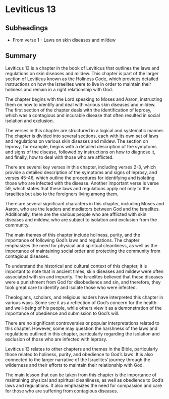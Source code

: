 # Leviticus 13

## Subheadings

* From verse 1 - Laws on skin diseases and mildew

## Summary

Leviticus 13 is a chapter in the book of Leviticus that outlines the laws and regulations on skin diseases and mildew. This chapter is part of the larger section of Leviticus known as the Holiness Code, which provides detailed instructions on how the Israelites were to live in order to maintain their holiness and remain in a right relationship with God.

The chapter begins with the Lord speaking to Moses and Aaron, instructing them on how to identify and deal with various skin diseases and mildew. The first section of the chapter deals with the identification of leprosy, which was a contagious and incurable disease that often resulted in social isolation and exclusion. 

The verses in this chapter are structured in a logical and systematic manner. The chapter is divided into several sections, each with its own set of laws and regulations on various skin diseases and mildew. The section on leprosy, for example, begins with a detailed description of the symptoms and signs of the disease, followed by instructions on how to diagnose it, and finally, how to deal with those who are afflicted.

There are several key verses in this chapter, including verses 2-3, which provide a detailed description of the symptoms and signs of leprosy, and verses 45-46, which outline the procedures for identifying and isolating those who are infected with the disease. Another important verse is verse 59, which states that these laws and regulations apply not only to the Israelites but also to the foreigners living among them.

There are several significant characters in this chapter, including Moses and Aaron, who are the leaders and mediators between God and the Israelites. Additionally, there are the various people who are afflicted with skin diseases and mildew, who are subject to isolation and exclusion from the community.

The main themes of this chapter include holiness, purity, and the importance of following God’s laws and regulations. The chapter emphasizes the need for physical and spiritual cleanliness, as well as the importance of maintaining social order and protecting the community from contagious diseases.

To understand the historical and cultural context of this chapter, it is important to note that in ancient times, skin diseases and mildew were often associated with sin and impurity. The Israelites believed that these diseases were a punishment from God for disobedience and sin, and therefore, they took great care to identify and isolate those who were infected.

Theologians, scholars, and religious leaders have interpreted this chapter in various ways. Some see it as a reflection of God’s concern for the health and well-being of his people, while others view it as a demonstration of the importance of obedience and submission to God’s will.

There are no significant controversies or popular interpretations related to this chapter. However, some may question the harshness of the laws and regulations outlined in this chapter, particularly regarding the isolation and exclusion of those who are infected with leprosy.

Leviticus 13 relates to other chapters and themes in the Bible, particularly those related to holiness, purity, and obedience to God’s laws. It is also connected to the larger narrative of the Israelites’ journey through the wilderness and their efforts to maintain their relationship with God.

The main lesson that can be taken from this chapter is the importance of maintaining physical and spiritual cleanliness, as well as obedience to God’s laws and regulations. It also emphasizes the need for compassion and care for those who are suffering from contagious diseases.